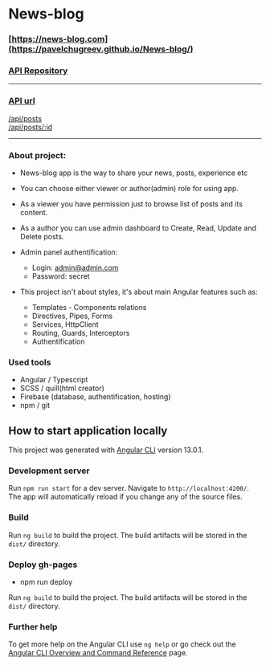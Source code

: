 # News-blog

### [https://news-blog.com](https://pavelchugreev.github.io/News-blog/)

### [API Repository](https://github.com/PavelChugreev/blog-api)
___________

### [API url](https://blog-api-mkyx.onrender.com/)
[/api/posts](https://blog-api-mkyx.onrender.com/api/posts)  
[/api/posts/:id](https://blog-api-mkyx.onrender.com/api/posts/64e8bc6553e2b97b81be8d09)
____________

### About project:
* News-blog app is the way to share your news, posts, experience etc
* You can choose either viewer or author(admin) role for using app.
* As a viewer you have permission just to browse list of posts and its content. 
* As a author you can use admin dashboard to Create, Read, Update and Delete posts.
* Admin panel authentification:
    - Login: admin@admin.com
    - Password: secret
 
* This project isn't about styles, it's about main Angular features such as:
    - Templates - Components relations
    - Directives, Pipes, Forms
    - Services, HttpClient
    - Routing, Guards, Interceptors
    - Authentification

### Used tools
* Angular / Typescript
* SCSS / quill(html creator)
* Firebase (database, authentification, hosting)
* npm / git


## How to start application locally

This project was generated with [Angular CLI](https://github.com/angular/angular-cli) version 13.0.1.

### Development server

Run `npm run start` for a dev server. Navigate to `http://localhost:4200/`. The app will automatically reload if you change any of the source files.

### Build

Run `ng build` to build the project. The build artifacts will be stored in the `dist/` directory.

### Deploy gh-pages
 - npm run deploy

Run `ng build` to build the project. The build artifacts will be stored in the `dist/` directory.

### Further help

To get more help on the Angular CLI use `ng help` or go check out the [Angular CLI Overview and Command Reference](https://angular.io/cli) page.
